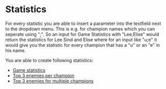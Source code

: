 # Statistics #
For every statistic you are able to insert a parameter into the textfield next to the dropdown menu. This is e.g. for champion names which you can seperate using ";". So an input for Game Statistics with "Lee;Elise" would return the statistics for Lee Sind and Elise where for an input like "u;e" it would give you the statistic for every champion that has a "u" or an "e" in his name.


You are able to create following statistics:
  * [Game statistics](GameStatistics.md)
  * [Top 3 enemies per champion](Top3PerChampStat.md)
  * [Top 3 enemies for multiple champions](Top3MultChampStat.md)